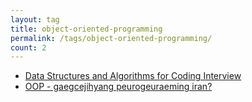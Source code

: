 ```yaml
---
layout: tag
title: object-oriented-programming
permalink: /tags/object-oriented-programming/
count: 2
---
```


- [Data Structures and Algorithms for Coding Interview](https://samirpaulb.github.io/blog-jekyll/posts/data-structures-and-algorithms-for-coding-interview/)
- [OOP - gaegcejihyang peurogeuraeming iran?](https://jbb9229.github.io/blog/202212/OOP)
